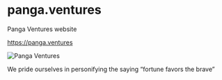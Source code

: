 # panga.ventures
Panga Ventures website

https://panga.ventures

![Panga Ventures](https://raw.githubusercontent.com/leongaban/github_images/master/panga-header.png)

We pride ourselves in personifying the saying
“fortune favors the brave”
